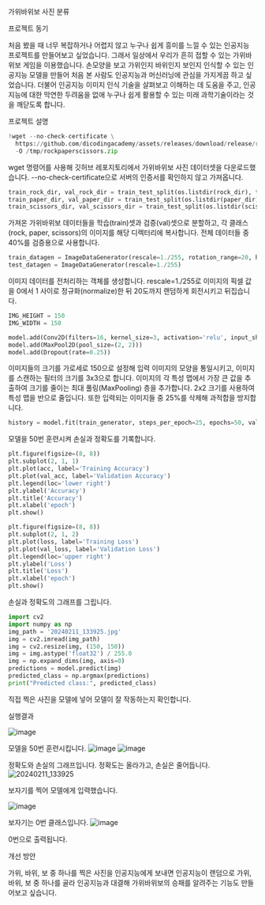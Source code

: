 가위바위보 사진 분류

프로젝트 동기

처음 봤을 때 너무 복잡하거나 어렵지 않고 누구나 쉽게 흥미를 느낄 수 있는 인공지능 프로젝트를 만들어보고 싶었습니다. 그래서 일상에서 우리가 흔히 접할 수 있는 가위바위보 게임을 이용했습니다. 손모양을 보고 가위인지 바위인지 보인지 인식할 수 있는 인공지능 모델을 만들어 처음 본 사람도 인공지능과 머신러닝에 관심을 가지게끔 하고 싶었습니다. 더불어 인공지능 이미지 인식 기술을 살펴보고 이해하는 데 도움을 주고, 인공지능에 대한 막연한 두려움을 없애 누구나 쉽게 활용할 수 있는 미래 과학기술이라는 것을 깨닫도록 합니다.

프로젝트 설명
```python
!wget --no-check-certificate \
  https://github.com/dicodingacademy/assets/releases/download/release/rockpaperscissors.zip \
  -O /tmp/rockpaperscissors.zip
```
wget 명령어를 사용해 깃허브 레포지토리에서 가위바위보 사진 데이터셋을 다운로드했습니다. --no-check-certificate으로 서버의 인증서를 확인하지 않고 가져옵니다.

```python
train_rock_dir, val_rock_dir = train_test_split(os.listdir(rock_dir), test_size = 0.4)
train_paper_dir, val_paper_dir = train_test_split(os.listdir(paper_dir), test_size = 0.4)
train_scissors_dir, val_scissors_dir = train_test_split(os.listdir(scissors_dir), test_size = 0.4)
```
가져온 가위바위보 데이터들을 학습(train)셋과 검증(val)셋으로 분할하고, 각 클래스(rock, paper, scissors)의 이미지를 해당 디렉터리에 복사합니다. 전체 데이터들 중 40%를 검증용으로 사용합니다.

```python
train_datagen = ImageDataGenerator(rescale=1./255, rotation_range=20, horizontal_flip=True, shear_range = 0.2, validation_split = 0.4, fill_mode = 'nearest')
test_datagen = ImageDataGenerator(rescale=1./255)
```
이미지 데이터를 전처리하는 객체를 생성합니다.
rescale=1./255로 이미지의 픽셀 값을 0에서 1 사이로 정규화(normalize)한 뒤 
20도까지 랜덤하게 회전시키고 뒤집습니다.

```python
IMG_HEIGHT = 150
IMG_WIDTH = 150

model.add(Conv2D(filters=16, kernel_size=3, activation='relu', input_shape=(IMG_HEIGHT,IMG_WIDTH,3)))
model.add(MaxPool2D(pool_size=(2, 2)))
model.add(Dropout(rate=0.25))
```
이미지들의 크기를 가로세로 150으로 설정해 입력 이미지의 모양을 통일시키고, 이미지를 스캔하는 필터의 크기를 3x3으로 합니다. 이미지의 각 특성 맵에서 가장 큰 값을 추출하여 크기를 줄이는 최대 풀링(MaxPooling) 층을 추가합니다. 2x2 크기를 사용하여 특성 맵을 반으로 줄입니다. 또한 입력되는 이미지들 중 25%를 삭제해 과적합을 방지합니다.

```python
history = model.fit(train_generator, steps_per_epoch=25, epochs=50, validation_data = validation_generator, verbose=0, callbacks=[checkpointer])
```
모델을 50번 훈련시켜 손실과 정확도를 기록합니다.

```python
plt.figure(figsize=(8, 8))
plt.subplot(2, 1, 1)
plt.plot(acc, label='Training Accuracy')
plt.plot(val_acc, label='Validation Accuracy')
plt.legend(loc='lower right')
plt.ylabel('Accuracy')
plt.title('Accuracy')
plt.xlabel('epoch')
plt.show()

plt.figure(figsize=(8, 8))
plt.subplot(2, 1, 2)
plt.plot(loss, label='Training Loss')
plt.plot(val_loss, label='Validation Loss')
plt.legend(loc='upper right')
plt.ylabel('Loss')
plt.title('Loss')
plt.xlabel('epoch')
plt.show()
```
손실과 정확도의 그래프를 그립니다.

```python
import cv2
import numpy as np
img_path = '20240211_133925.jpg'
img = cv2.imread(img_path)
img = cv2.resize(img, (150, 150))
img = img.astype('float32') / 255.0
img = np.expand_dims(img, axis=0)
predictions = model.predict(img)
predicted_class = np.argmax(predictions)
print("Predicted class:", predicted_class)
```
직접 찍은 사진을 모델에 넣어 모델이 잘 작동하는지 확인합니다.

실행결과

![image](https://github.com/SUNRINEmotion/7th-cbg_project/assets/112744687/7dd80496-2776-4100-a402-1bc90973061a)

모델을 50번 훈련시킵니다.
![image](https://github.com/SUNRINEmotion/7th-cbg_project/assets/112744687/3de4cc37-f478-4afc-b22a-e10dcf59f528)
![image](https://github.com/SUNRINEmotion/7th-cbg_project/assets/112744687/62006c1c-43f7-4954-b9a7-4b7ed6a59b00)

정확도와 손실의 그래프입니다. 정확도는 올라가고, 손실은 줄어듭니다.
![20240211_133925](https://github.com/SUNRINEmotion/7th-cbg_project/assets/112744687/30ce6f80-dc63-4553-bd7a-686154f568b9)

보자기를 찍어 모델에게 입력했습니다.

![image](https://github.com/SUNRINEmotion/7th-cbg_project/assets/112744687/29c4b23e-48dc-41de-8e48-cdf356ea5c30)

보자기는 0번 클래스입니다.
![image](https://github.com/SUNRINEmotion/7th-cbg_project/assets/112744687/7007adb9-fe28-470c-925b-df9d80ba3ed2)

0번으로 출력됩니다.

개선 방안

가위, 바위, 보 중 하나를 찍은 사진을 인공지능에게 보내면 인공지능이 랜덤으로 가위, 바위, 보 중 하나를 골라
인공지능과 대결해 가위바위보의 승패를 알려주는 기능도 만들어보고 싶습니다.
